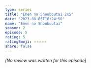 ```yaml
---
type: series
title: "Enen no Shouboutai 2x5"
date: "2023-08-05T16:24:50"
name: "Enen no Shouboutai"
season: 2
episode: 5
rating: 5
ratingEmoji: ⭐️⭐️⭐️⭐️⭐️
share: false
---
```


*[No review was written for this episode]*

